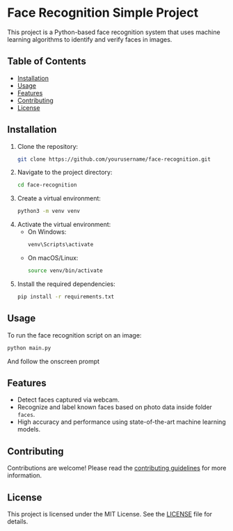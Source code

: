 # Face Recognition Simple Project

This project is a Python-based face recognition system that uses machine learning algorithms to identify and verify faces in images.

## Table of Contents
- [Installation](#installation)
- [Usage](#usage)
- [Features](#features)
- [Contributing](#contributing)
- [License](#license)

## Installation

1. Clone the repository:
    ```bash
    git clone https://github.com/yourusername/face-recognition.git
    ```
2. Navigate to the project directory:
    ```bash
    cd face-recognition
    ```
3. Create a virtual environment:
    ```bash
    python3 -m venv venv
    ```
4. Activate the virtual environment:
    - On Windows:
        ```bash
        venv\Scripts\activate
        ```
    - On macOS/Linux:
        ```bash
        source venv/bin/activate
        ```
5. Install the required dependencies:
    ```bash
    pip install -r requirements.txt
    ```

## Usage

To run the face recognition script on an image:
```bash
python main.py
```
And follow the onscreen prompt

## Features

- Detect faces captured via webcam.
- Recognize and label known faces based on photo data inside folder `faces`.
- High accuracy and performance using state-of-the-art machine learning models.

## Contributing

Contributions are welcome! Please read the [contributing guidelines](CONTRIBUTING.md) for more information.

## License

This project is licensed under the MIT License. See the [LICENSE](LICENSE) file for details.